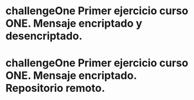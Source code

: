 # challengeOne Primer ejercicio curso ONE. Mensaje encriptado y desencriptado.
# challengeOne Primer ejercicio curso ONE. Mensaje encriptado. Repositorio remoto.

